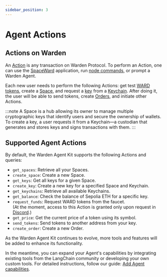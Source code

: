 ```yaml
---
sidebar_position: 3
---
```


# Agent Actions

## Actions on Warden

An [Action](/learn/glossary#action) is any transaction on Warden Protocol. To perform an Action, one can use the [SpaceWard](https://help.wardenprotocol.org) application, run [node commands](/operate-a-node/node-commands), or prompt a Warden Agent.

Each new user needs to perform the following Actions: get test [WARD tokens](/learn/glossary#ward-token), create a [Space](/learn/glossary#space), and request a [key](/learn/glossary#key) from a [Keychain](/learn/glossary#keychain). After doing it, the user will be able to send tokens, create [Orders](/learn/glossary#order), and initiate other Actions.

:::note
A Space is a hub allowing its owner to manage multiple cryptographic keys that identify users and secure the ownership of wallets. To create a key, a user requests it from a Keychain—a custodian that generates and stores keys and signs transactions with them.
:::

## Supported Agent Actions

By default, the Warden Agent Kit supports the following Actions and queries:

- `get_spaces`: Retrieve all your Spaces.
- `create_space`: Create a new Space.
- `get_keys`: Get all keys for a given Space.
- `create_key`: Create a new key for a specified Space and Keychain.
- `get_keychains`: Retrieve all available Keychains.
- `get_balance`: Check the balance of Sepolia ETH for a specific key.
- `request_funds`: Request WARD tokens from the faucet.  
  (At the moment, access to this Action is granted  only upon request in [Discord](https://discord.com/invite/wardenprotocol).)
- `get_price`: Get the current price of a token using its symbol.
- `send_tokens`: Send tokens to another address from your key.
- `create_order`: Create a new Order.

As the Warden Agent Kit continues to evolve, more tools and features will be added to enhance its functionality.

In the meantime, you can expand your Agent's capabilities by integrating existing tools from the LangChain community or developing your own custom tools. For detailed instructions, follow our guide: [Add Agent capabilities](add-agent-capabilities).

